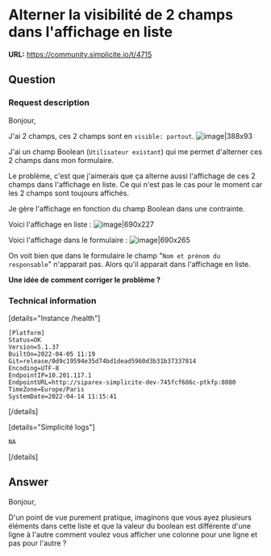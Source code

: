 # Alterner la visibilité de 2 champs dans l'affichage en liste

**URL:** https://community.simplicite.io/t/4715

## Question
### Request description

Bonjour,

J'ai 2 champs, ces 2 champs sont en `visible: partout`.
![image|388x93](upload://irZKOElMdnKOqyfBjwxcXzorVjV.png)

J'ai un champ Boolean (`Utilisateur existant`) qui me permet d'alterner ces 2 champs dans mon formulaire.

Le problème, c'est que j'aimerais que ça alterne aussi l'affichage de ces 2 champs dans l'affichage en liste. Ce qui n'est pas le cas pour le moment car les 2 champs sont toujours affichés.

Je gère l'affichage en fonction du champ Boolean dans une contrainte.

Voici l'affichage en liste :
![image|690x227](upload://1WwndgJE2YjoVBz57mSFPoDgGL1.png)

Voici l'affichage dans le formulaire :
![image|690x265](upload://khMRf5Li2Md6t2C1p8UDD1PSLDA.png)

On voit bien que dans le formulaire le champ "`Nom et prénom du responsable`" n'apparait pas. Alors qu'il apparait dans l'affichage en liste.

**Une idée de comment corriger le problème ?**

### Technical information

[details="Instance /health"]
```text
[Platform]
Status=OK
Version=5.1.37
BuiltOn=2022-04-05 11:19
Git=release/0d9c19594e35d74bd1dead5960d3b31b37337814
Encoding=UTF-8
EndpointIP=10.201.117.1
EndpointURL=http://siparex-simplicite-dev-745fcf686c-ptkfp:8080
TimeZone=Europe/Paris
SystemDate=2022-04-14 11:15:41
```
[/details]

[details="Simplicité logs"]
```text
NA
```
[/details]

## Answer
Bonjour,

D'un point de vue purement pratique, imaginons que vous ayez plusieurs éléments dans cette liste et que la valeur du boolean est différente d'une ligne à l'autre comment voulez vous afficher une colonne pour une ligne et pas pour l'autre ?
